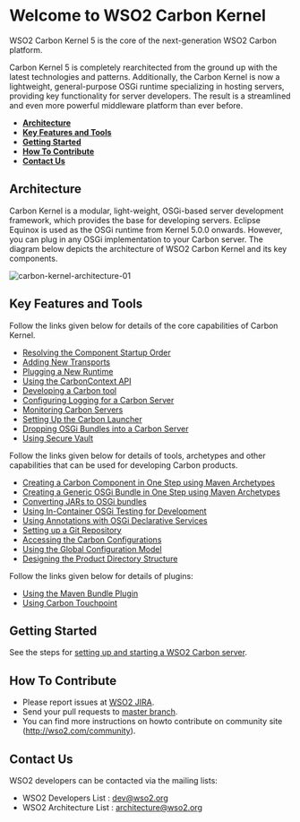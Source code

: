 # Welcome to WSO2 Carbon Kernel
WSO2 Carbon Kernel 5 is the core of the next-generation WSO2 Carbon platform. 

Carbon Kernel 5 is completely rearchitected from the ground up with the latest technologies and patterns. Additionally, the Carbon Kernel is now a lightweight, general-purpose OSGi runtime specializing in hosting servers, providing key functionality for server developers. The result is a streamlined and even more powerful middleware platform than ever before.

* **[Architecture](#architecture)**
* **[Key Features and Tools](#key-features-and-tools)**
* **[Getting Started](#getting-started)**
* **[How To Contribute](#how-to-contribute)**
* **[Contact Us](#contact-us)**

## Architecture
Carbon Kernel is a modular, light-weight, OSGi-based server development framework, which provides the base for developing servers. Eclipse Equinox is used as the OSGi runtime from Kernel 5.0.0 onwards. However, you can plug in any OSGi implementation to your Carbon server. The diagram below depicts the architecture of WSO2 Carbon Kernel and its key components.

![carbon-kernel-architecture-01](https://cloud.githubusercontent.com/assets/21237558/20616347/939893b6-b307-11e6-882f-4c3f302ada0c.png)

## Key Features and Tools
Follow the links given below for details of the core capabilities of Carbon Kernel.

* [Resolving the Component Startup Order](docs/KernelFeatures/ResolvingtheComponentStartupOrder.md)
* [Adding New Transports](docs/KernelFeatures/AddingNewTransports.md)
* [Plugging a New Runtime](docs/KernelFeatures/PluggingaNewRuntime.md)
* [Using the CarbonContext API](docs/KernelFeatures/UsingtheCarbonContext.md)
* [Developing a Carbon tool](docs/KernelFeatures/DevelopingaCarbonTool.md)
* [Configuring Logging for a Carbon Server](docs/KernelFeatures/ConfiguringLogging.md)
* [Monitoring Carbon Servers](docs/KernelFeatures/MonitoringCarbonServers.md)
* [Setting Up the Carbon Launcher](docs/KernelFeatures/SettingUptheCarbonLauncher.md)
* [Dropping OSGi Bundles into a Carbon Server](docs/KernelFeatures/DroppingOSGiBundlesintoaCarbonServer.md)
* [Using Secure Vault](docs/KernelFeatures/UsingSecureVault.md)

Follow the links given below for details of tools, archetypes and other capabilities that can be used for developing Carbon products.

* [Creating a Carbon Component in One Step using Maven Archetypes](docs/DeveloperTools/UsingMavenArchetypes.md#creating-a-carbon-component-in-one-step)
* [Creating a Generic OSGi Bundle in One Step using Maven Archetypes](docs/DeveloperTools/UsingMavenArchetypes.md#creating-a-generic-osgi-bundle-in-one-step)
* [Converting JARs to OSGi bundles](docs/DeveloperTools/ConvertingJARsToOSGiBundles.md)
* [Using In-Container OSGi Testing for Development](docs/DeveloperTools/UsingIn-ContainerOSGiTesting.md)
* [Using Annotations with OSGi Declarative Services](docs/DeveloperTools/UsingAnnotationswithOSGiDeclarativeServices.md)
* [Setting up a Git Repository](docs/DeveloperTools/SettingUpaGitRepository.md)
* [Accessing the Carbon Configurations](docs/DeveloperTools/AccessingCarbonConfigs.md)
* [Using the Global Configuration Model](docs/DeveloperTools/UpdatingConfigurations.md) 
* [Designing the Product Directory Structure](docs/DeveloperTools/DesigningProductDirectoryStructure.md) 

Follow the links given below for details of plugins:

* [Using the Maven Bundle Plugin](docs/DeveloperTools/UsingtheMavenBundlePlugin.md)
* [Using Carbon Touchpoint](docs/DeveloperTools/UsingCarbonTouchpoint.md)

## Getting Started
See the steps for [setting up and starting a WSO2 Carbon server](docs/GettingStarted.md).

## How To Contribute
* Please report issues at [WSO2 JIRA](https://wso2.org/jira/browse/Carbon).
* Send your pull requests to [master branch](https://github.com/wso2/carbon-kernel/tree/master).
* You can find more instructions on howto contribute on community site (http://wso2.com/community).

## Contact Us
WSO2 developers can be contacted via the mailing lists:
* WSO2 Developers List : dev@wso2.org
* WSO2 Architecture List : architecture@wso2.org
